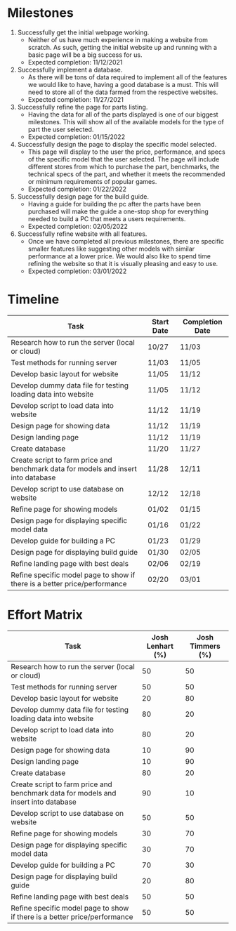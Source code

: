 # Milestones
  1. Successfully get the initial webpage working.
     - Neither of us have much experience in making a website from scratch. As such, getting the initial website up and running with a basic page will be a big success for us.
     - Expected completion: 11/12/2021
  2. Successfully implement a database.
     - As there will be tons of data required to implement all of the features we would like to have, having a good database is a must. This will need to store all of the data farmed from the respective websites.
     - Expected completion: 11/27/2021
  3. Successfully refine the page for parts listing.
     - Having the data for all of the parts displayed is one of our biggest milestones. This will show all of the available models for the type of part the user selected.
     - Expected completion: 01/15/2022
  4. Successfully design the page to display the specific model selected.
     - This page will display to the user the price, performance, and specs of the specific model that the user selected. The page will include different stores from which to purchase the part, benchmarks, the technical specs of the part, and whether it meets the recommended or minimum requirements of popular games.
     - Expected completion: 01/22/2022
  5. Successfully design page for the build guide.
     - Having a guide for building the pc after the parts have been purchased will make the guide a one-stop shop for everything needed to build a PC that meets a users requirements.
     - Expected completion: 02/05/2022
  6. Successfully refine website with all features.
     - Once we have completed all previous milestones, there are specific smaller features like suggesting other models with similar performance at a lower price. We would also like to spend time refining the website so that it is visually pleasing and easy to use.
     - Expected completion: 03/01/2022

# Timeline
  | Task | Start Date | Completion Date |
  | --- | --- | --- |
  Research how to run the server (local or cloud) | 10/27 | 11/03
  Test methods for running server | 11/03 | 11/05
  Develop basic layout for website | 11/05 | 11/12  
  Develop dummy data file for testing loading data into website | 11/05 | 11/12  
  Develop script to load data into website | 11/12 | 11/19
  Design page for showing data | 11/12 | 11/19
  Design landing page | 11/12 | 11/19
  Create database | 11/20 | 11/27
  Create script to farm price and benchmark data for models and insert into database | 11/28 | 12/11
  Develop script to use database on website | 12/12 | 12/18
  Refine page for showing models | 01/02 | 01/15
  Design page for displaying specific model data | 01/16 | 01/22
  Develop guide for building a PC | 01/23 | 01/29
  Design page for displaying build guide | 01/30 | 02/05
  Refine landing page with best deals | 02/06 | 02/19
  Refine specific model page to show if there is a better price/performance | 02/20 | 03/01
  
# Effort Matrix
  Task | Josh Lenhart (%) | Josh Timmers (%)
  --- | --- | --- |
  Research how to run the server (local or cloud) | 50| 50
  Test methods for running server | 50 | 50
  Develop basic layout for website | 20 | 80
  Develop dummy data file for testing loading data into website | 80 | 20
  Develop script to load data into website | 80 | 20
  Design page for showing data | 10 | 90
  Design landing page | 10 | 90 
  Create database | 80 | 20  
  Create script to farm price and benchmark data for models and insert into database | 90 | 10
  Develop script to use database on website | 50 | 50
  Refine page for showing models | 30 | 70
  Design page for displaying specific model data | 30 | 70
  Develop guide for building a PC | 70 | 30
  Design page for displaying build guide | 20 | 80  
  Refine landing page with best deals | 50 | 50  
  Refine specific model page to show if there is a better price/performance | 50 | 50
